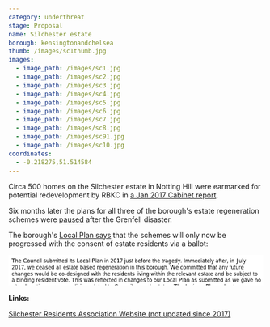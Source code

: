 ```yaml
---
category: underthreat
stage: Proposal
name: Silchester estate 
borough: kensingtonandchelsea
thumb: /images/sc1thumb.jpg
images:
  - image_path: /images/sc1.jpg
  - image_path: /images/sc2.jpg
  - image_path: /images/sc3.jpg
  - image_path: /images/sc4.jpg
  - image_path: /images/sc5.jpg
  - image_path: /images/sc6.jpg
  - image_path: /images/sc7.jpg
  - image_path: /images/sc8.jpg
  - image_path: /images/sc91.jpg
  - image_path: /images/sc10.jpg
coordinates: 
  - -0.218275,51.514584
---
```

Circa 500 homes on the Silchester estate in Notting Hill were earmarked for potential redevelopment by RBKC in [a Jan 2017 Cabinet report](https://planningconsult.rbkc.gov.uk/gf2.ti/f/782882/24784517.1/PDF/-/Considerations_for_Estate_Regeneration_Proposals__Silchester_East_and_West_January_2017.PDF). 

Six months later the plans for all three of the borough's estate regeneration schemes were [paused](https://www.insidehousing.co.uk/news/news/kensington-and-chelsea-council-pauses-schemes-51587) after the Grenfell disaster.

The borough's [Local Plan says](https://www.rbkc.gov.uk/sites/default/files/atoms/files/2019%20LOCAL%20PLAN%20SECTION%201%20SPATIAL%20STRATEGY.pdf) that the schemes will only now be progressed with the consent of estate residents via a ballot:

<img src="/images/rbkc.png" class="img-fluid rounded img-thumbnail">

__Links:__

[Silchester Residents Association Website (not updated since 2017)](https://www.silchesterestate.org.uk/)


